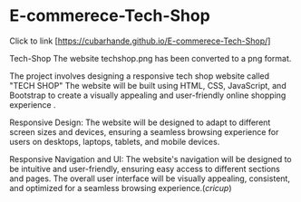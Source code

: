 # E-commerece-Tech-Shop

Click to link [https://cubarhande.github.io/E-commerece-Tech-Shop/]
  
Tech-Shop
The website techshop.png has been converted to a png format.

The project involves designing a responsive tech shop website called "TECH SHOP" The website will be built using HTML, CSS, JavaScript, and Bootstrap to create a visually appealing and user-friendly online shopping experience .

Responsive Design: The website will be designed to adapt to different screen sizes and devices, ensuring a seamless browsing experience for users on desktops, laptops, tablets, and mobile devices.

Responsive Navigation and UI: The website's navigation will be designed to be intuitive and user-friendly, ensuring easy access to different sections and pages. The overall user interface will be visually appealing, consistent, and optimized for a seamless browsing experience.(_cricup_)


